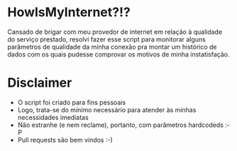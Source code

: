 # HowIsMyInternet?!?

Cansado de brigar com meu provedor de internet em relação à qualidade do serviço prestado, resolvi fazer esse script para monitorar alguns parâmetros de qualidade da minha conexão pra montar um histórico de dados com os quais pudesse comprovar os motivos de minha instatisfação.

# Disclaimer

* O script foi criado para fins pessoais
* Logo, trata-se do mínimo necessário para atender às minhas necessidades imediatas
* Não estranhe (e nem reclame), portanto, com parâmetros hardcodeds :-P
* Pull requests são bem vindos :-)